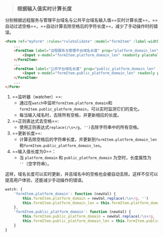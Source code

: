 > ### 根据输入值实时计算长度

分别根据远程服务与管理平台域名与公共平台域名输入值==实时计算长度==，==自动过滤空格==，==自动计算去除空格后的字符长度==，减少了手动操作时的错误。

```html
<Form ref="myForm" :rules="ruleValidate" :model="formItem" :label-width="220" label-position="left" class="margin-left-10">
    ...
    <FormItem label="远程服务与管理平台域名长度" prop="platform_domain_len" style="font-weight: bolder;">
        <Input v-model="formItem.platform_domain_len" readonly placeholder="远程服务与管理平台域名长度" style="width: 315px;"></Input>
    </FormItem>
    ...
    <FormItem label="公共平台域名长度" prop="public_platform_domain_len" style="font-weight: bolder;">
        <Input v-model="formItem.public_platform_domain_len" readonly placeholder="公共平台域名长度" style="width: 315px;"></Input>
    </FormItem>
    ...
</Form>
```

1. ==监听器（watcher）==:
   - 通过在`watch`中监听`formItem.platform_domain`和`formItem.public_platform_domain`，可以实时监测它们的变化。
   - 每当输入域名时，去除所有空格，并更新相应的长度。
2. ==正则表达式去空格==:
   - 使用正则表达式`replace(/\s+/g, '')`去除字符串中的所有空格。
3. ==更新长度==:
   - 计算去除空格后的字符串长度，并更新到`formItem.platform_domain_len`和`formItem.public_platform_domain_len`。
4. ==输入值长度为0==：
   - 当 `platform_domain` 和 `public_platform_domain` 为空时，长度属性为 `''`（空字符串）。

这样，域名长度可以实时更新，并且域名中的空格也会被自动去除。这样不仅可以提高用户体验，还能减少手动操作的错误。

```js
watch: {
    'formItem.platform_domain': function (newVal) {
        this.formItem.platform_domain = newVal.replace(/\s+/g, '')
        this.formItem.platform_domain_len = this.formItem.platform_domain.length || ''
    },
    'formItem.public_platform_domain': function (newVal) {
        this.formItem.public_platform_domain = newVal.replace(/\s+/g, '')
        this.formItem.public_platform_domain_len = this.formItem.public_platform_domain.length || ''
    }
}
```

